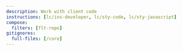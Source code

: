 ```yaml
---
description: Work with client code
instructions: [lc/ins-developer, lc/sty-code, lc/sty-javascript]
compose:
  filters: [flt-repo]
gitignores:
  full-files: [/core]
---
```


